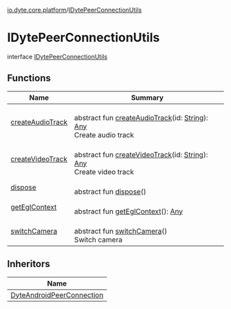 [io.dyte.core.platform](../index.md)/[IDytePeerConnectionUtils](index.md)

# IDytePeerConnectionUtils


interface [IDytePeerConnectionUtils](index.md)

## Functions

| Name | Summary |
|---|---|
| [createAudioTrack](create-audio-track.md) | <br/>abstract fun [createAudioTrack](create-audio-track.md)(id: [String](https://kotlinlang.org/api/latest/jvm/stdlib/kotlin/-string/index.html)): [Any](https://kotlinlang.org/api/latest/jvm/stdlib/kotlin/-any/index.html)<br/>Create audio track |
| [createVideoTrack](create-video-track.md) | <br/>abstract fun [createVideoTrack](create-video-track.md)(id: [String](https://kotlinlang.org/api/latest/jvm/stdlib/kotlin/-string/index.html)): [Any](https://kotlinlang.org/api/latest/jvm/stdlib/kotlin/-any/index.html)<br/>Create video track |
| [dispose](dispose.md) | <br/>abstract fun [dispose](dispose.md)() |
| [getEglContext](get-egl-context.md) | <br/>abstract fun [getEglContext](get-egl-context.md)(): [Any](https://kotlinlang.org/api/latest/jvm/stdlib/kotlin/-any/index.html) |
| [switchCamera](switch-camera.md) | <br/>abstract fun [switchCamera](switch-camera.md)()<br/>Switch camera |

## Inheritors

| Name |
|---|
| [DyteAndroidPeerConnection](../-dyte-android-peer-connection/index.md) |
